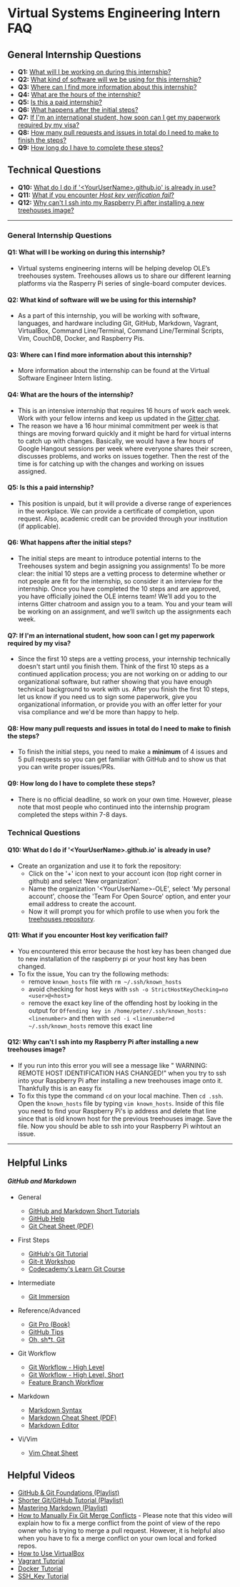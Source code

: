 # Virtual Systems Engineering Intern FAQ

## General Internship Questions

- **Q1:** [What will I be working on during this internship?](#Q1:_What_will_I_be_working_on_during_this_internship?)
- **Q2:** [What kind of software will we be using for this internship?](#Q2:_What_kind_of_software_will_we_be_using_for_this_internship?)
- **Q3:** [Where can I find more information about this internship?](#Q3:_Where_can_I_find_more_information_about_this_internship?)
- **Q4:** [What are the hours of the internship?](#Q4:_What_are_the_hours_of_the_internship?)
- **Q5:** [Is this a paid internship?](#Q5:_Is_this_a_paid_internship?)
- **Q6:** [What happens after the initial steps?](#Q6:_What_happens_after_the_initial_steps?)
- **Q7:** [If I'm an international student, how soon can I get my paperwork required by my visa?](#Q7:_If_I'm_an_international_student,_how_soon_can_I_get_my_paperwork_required_by_my_visa?)
- **Q8:** [How many pull requests and issues in total do I need to make to finish the steps?](#Q8:_How_many_pull_requests_and_issues_in_total_do_I_need_to_make_to_finish_the_steps?)
- **Q9:** [How long do I have to complete these steps?](#Q9:_How_long_do_I_have_to_complete_these_steps?)

## Technical Questions

- **Q10:** [What do I do if '&lt;YourUserName&gt;.github.io' is already in use?](#Q10:_What_do_I_do_if_'&lt;YourUserName&gt;.github.io'_is_already_in_use?)
- **Q11:** [What if you encounter *Host key verification fail*?](#Q11:_What_if_you_encounter_Host_key_verification_fail?)
- **Q12:** [Why can't I ssh into my Raspberry Pi after installing a new treehouses image?](#Q12:_Why_can't_I_ssh_into_my_Raspberry_Pi_after_installing_a_new_treehouses_image?)

---

### General Internship Questions

#### Q1: What will I be working on during this internship?

+ Virtual systems engineering interns will be helping develop OLE’s treehouses system. Treehouses allows us to share our different learning platforms via the Rasperry Pi series of single-board computer devices.

#### Q2: What kind of software will we be using for this internship?

+ As a part of this internship, you will be working with software, languages, and hardware including  Git, GitHub, Markdown, Vagrant, VirtualBox, Command Line/Terminal, Command Line/Terminal Scripts, Vim, CouchDB, Docker, and Raspberry Pis.

#### Q3: Where can I find more information about this internship?

+ More information about the internship can be found at the Virtual Software Engineer Intern listing.

#### Q4: What are the hours of the internship?

+ This is an intensive internship that requires 16 hours of work each week. Work with your fellow interns and keep us updated in the [Gitter chat](https://gitter.im/treehouses/Lobby).
+ The reason we have a 16 hour minimal commitment per week is that things are moving forward quickly and it might be hard for virtual interns to catch up with changes. Basically, we would have a few hours of Google Hangout sessions per week where everyone shares their screen, discusses problems, and works on issues together. Then the rest of the time is for catching up with the changes and working on issues assigned.

#### Q5: Is this a paid internship?

+ This position is unpaid, but it will provide a diverse range of experiences in the workplace. We can provide a certificate of completion, upon request. Also, academic credit can be provided through your institution (if applicable).

#### Q6: What happens after the initial steps?

+ The initial steps are meant to introduce potential interns to the Treehouses system and begin assigning you assignments! To be more clear: the initial 10 steps are a vetting process to determine whether or not people are fit for the internship, so consider it an interview for the internship. Once you have completed the 10 steps and are approved, you have officially joined the OLE interns team! We’ll add you to the interns Gitter chatroom and assign you to a team. You and your team will be working on an assignment, and we’ll switch up the assignments each week.

#### Q7: If I'm an international student, how soon can I get my paperwork required by my visa?

+ Since the first 10 steps are a vetting process, your internship technically doesn't start until you finish them. Think of the first 10 steps as a continued application process; you are not working on or adding to our organizational software, but rather showing that you have enough technical background to work with us. After you finish the first 10 steps, let us know if you need us to sign some paperwork, give you organizational information, or provide you with an offer letter for your visa compliance and we'd be more than happy to help.

#### Q8: How many pull requests and issues in total do I need to make to finish the steps?

+ To finish the initial steps, you need to make a **minimum** of 4 issues and 5 pull requests so you can get familiar with GitHub and to show us that you can write proper issues/PRs.

#### Q9: How long do I have to complete these steps?

+ There is no official deadline, so work on your own time. However, please note that most people who continued into the internship program completed the steps within 7-8 days.

### Technical Questions

#### Q10: What do I do if '&lt;YourUserName&gt;.github.io' is already in use?

+ Create an organization and use it to fork the repository:
    - Click on the '+' icon next to your account icon (top right corner in github) and select 'New organization'.
    - Name the organization '&lt;YourUserName&gt;-OLE', select 'My personal account', choose the 'Team For Open Source' option, and enter your email address to create the account.
    - Now it will prompt you for which profile to use when you fork the [treehouses repository](https://github.com/treehouses/treehouses.github.io).

#### Q11: What if you encounter Host key verification fail?
+ You encountered this error because the host key has been changed due to new installation of the raspberry pi or your host key has been changed.
+ To fix the issue, You can try the following methods:
    - remove `known_hosts` file with `rm ~/.ssh/known_hosts`
    - avoid checking for host keys with `ssh -o StrictHostKeyChecking=no <user>@<host>`
    - remove the exact key line of the offending host by looking in the output for `Offending key in /home/peter/.ssh/known_hosts:<linenumber>` and then with `sed -i <linenumber>d ~/.ssh/known_hosts` remove this exact line

#### Q12: Why can't I ssh into my Raspberry Pi after installing a new treehouses image?

+ If you run into this error you will see a message like " WARNING: REMOTE HOST IDENTIFICATION HAS CHANGED!" when you try to ssh into your Raspberry Pi after installing a new treehouses image onto it. Thankfully this is an easy fix
+ To fix this type the command `cd` on your local machine. Then `cd .ssh`. Open the `known_hosts` file by typing `vim known_hosts`. Inside of this file you need to find your Raspberry Pi's ip address and delete that line since that is old known host for the previous treehouses image. Save the file. Now you should be able to ssh into your Raspberry Pi wihtout an issue.

---

## Helpful Links

#### *GitHub and Markdown*


* General
    - [GitHub and Markdown Short Tutorials](https://guides.github.com/)
    - [GitHub Help](https://help.github.com/en/categories/github-pages-basics)
    - [Git Cheat Sheet (PDF)](https://education.github.com/git-cheat-sheet-education.pdf)

* First Steps
    - [GitHub's Git Tutorial](https://try.github.io/)
    - [Git-it Workshop](http://jlord.us/git-it/)
    - [Codecademy's Learn Git Course](https://www.codecademy.com/learn/learn-git)

* Intermediate
    - [Git Immersion](http://gitimmersion.com/)

* Reference/Advanced
    - [Git Pro (Book)](https://git-scm.com/book/en/v2)
    - [GitHub Tips](https://github.com/git-tips/tips/blob/master/README.md)
    - [Oh, sh*t, Git](http://ohshitgit.com/)

* Git Workflow
    - [Git Workflow - High Level](https://www.atlassian.com/git/tutorials/comparing-workflows)
    - [Git Workflow - High Level, Short](https://git-scm.com/book/en/v2/Git-Branching-Branching-Workflows)
    - [Feature Branch Workflow](https://www.atlassian.com/git/tutorials/comparing-workflows/feature-branch-workflow)

* Markdown
    - [Markdown Syntax](https://daringfireball.net/projects/markdown/syntax)
    - [Markdown Cheat Sheet (PDF)](https://enterprise.github.com/downloads/en/markdown-cheatsheet.pdf)
    - [Markdown Editor](https://jbt.github.io/markdown-editor/)
* Vi/Vim
    - [Vim Cheat Sheet](https://devhints.io/vim)

## Helpful Videos

- [GitHub & Git Foundations (Playlist)](https://www.youtube.com/watch?list=PLg7s6cbtAD15G8lNyoaYDuKZSKyJrgwB-&v=FyfwLX4HAxM)
- [Shorter Git/GitHub Tutorial (Playlist)](https://www.youtube.com/watch?v=vR-y_2zWrIE&list=PLWKjhJtqVAbkFiqHnNaxpOPhh9tSWMXIF)
- [Mastering Markdown (Playlist)](https://www.youtube.com/watch?v=Je5w18nn-e8&list=PLu8EoSxDXHP7v7K5nZSMo9XWidbJ_Bns3)
- [How to Manually Fix Git Merge Conflicts](https://www.youtube.com/watch?v=g8BRcB9NLp4) - Please note that this video will explain how to fix a merge conflict from the point of view of the repo owner who is trying to merge a pull request. However, it is helpful also when you have to fix a merge conflict on your own local and forked repos.
- [How to Use VirtualBox](https://www.youtube.com/watch?v=Dbblu_HVROk)
- [Vagrant Tutorial](https://www.youtube.com/watch?v=PmOMc4zfCSw)
- [Docker Tutorial](https://www.youtube.com/watch?v=fqMOX6JJhGo)
- [SSH_Key Tutorial](https://youtu.be/y2SWzw9D4RA)

